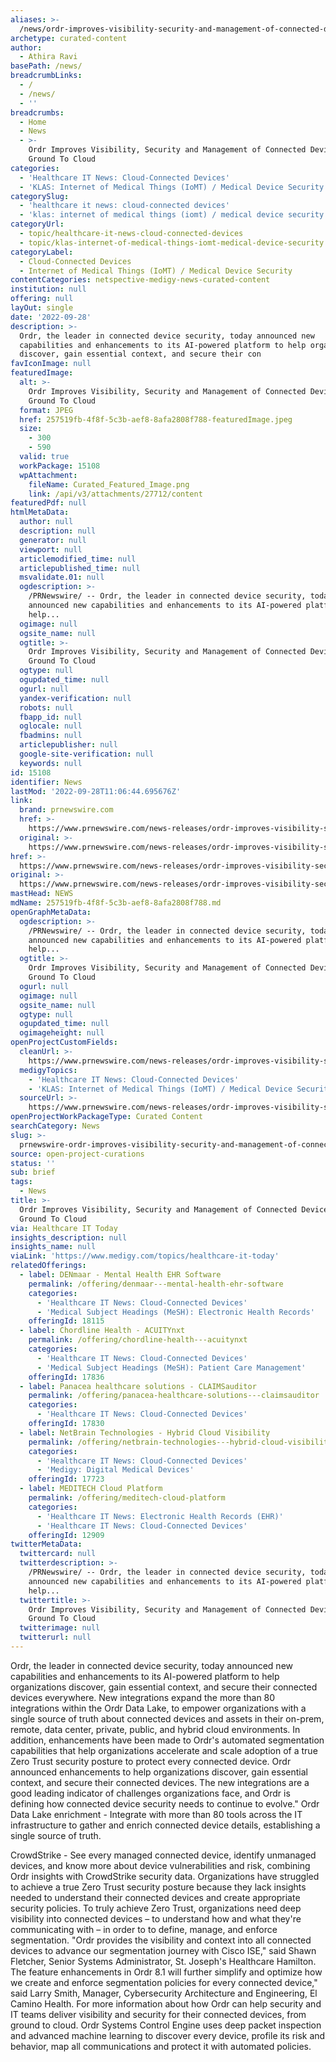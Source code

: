 ```yaml
---
aliases: >-
  /news/ordr-improves-visibility-security-and-management-of-connected-devices-from-ground-to-cloud
archetype: curated-content
author:
  - Athira Ravi
basePath: /news/
breadcrumbLinks:
  - /
  - /news/
  - ''
breadcrumbs:
  - Home
  - News
  - >-
    Ordr Improves Visibility, Security and Management of Connected Devices From
    Ground To Cloud
categories:
  - 'Healthcare IT News: Cloud-Connected Devices'
  - 'KLAS: Internet of Medical Things (IoMT) / Medical Device Security'
categorySlug:
  - 'healthcare it news: cloud-connected devices'
  - 'klas: internet of medical things (iomt) / medical device security'
categoryUrl:
  - topic/healthcare-it-news-cloud-connected-devices
  - topic/klas-internet-of-medical-things-iomt-medical-device-security
categoryLabel:
  - Cloud-Connected Devices
  - Internet of Medical Things (IoMT) / Medical Device Security
contentCategories: netspective-medigy-news-curated-content
institution: null
offering: null
layOut: single
date: '2022-09-28'
description: >-
  Ordr, the leader in connected device security, today announced new
  capabilities and enhancements to its AI-powered platform to help organizations
  discover, gain essential context, and secure their con
favIconImage: null
featuredImage:
  alt: >-
    Ordr Improves Visibility, Security and Management of Connected Devices From
    Ground To Cloud
  format: JPEG
  href: 257519fb-4f8f-5c3b-aef8-8afa2808f788-featuredImage.jpeg
  size:
    - 300
    - 590
  valid: true
  workPackage: 15108
  wpAttachment:
    fileName: Curated_Featured_Image.png
    link: /api/v3/attachments/27712/content
featuredPdf: null
htmlMetaData:
  author: null
  description: null
  generator: null
  viewport: null
  articlemodified_time: null
  articlepublished_time: null
  msvalidate.01: null
  ogdescription: >-
    /PRNewswire/ -- Ordr, the leader in connected device security, today
    announced new capabilities and enhancements to its AI-powered platform to
    help...
  ogimage: null
  ogsite_name: null
  ogtitle: >-
    Ordr Improves Visibility, Security and Management of Connected Devices From
    Ground To Cloud
  ogtype: null
  ogupdated_time: null
  ogurl: null
  yandex-verification: null
  robots: null
  fbapp_id: null
  oglocale: null
  fbadmins: null
  articlepublisher: null
  google-site-verification: null
  keywords: null
id: 15108
identifier: News
lastMod: '2022-09-28T11:06:44.695676Z'
link:
  brand: prnewswire.com
  href: >-
    https://www.prnewswire.com/news-releases/ordr-improves-visibility-security-and-management-of-connected-devices-from-ground-to-cloud-301629304.html
  original: >-
    https://www.prnewswire.com/news-releases/ordr-improves-visibility-security-and-management-of-connected-devices-from-ground-to-cloud-301629304.html
href: >-
  https://www.prnewswire.com/news-releases/ordr-improves-visibility-security-and-management-of-connected-devices-from-ground-to-cloud-301629304.html
original: >-
  https://www.prnewswire.com/news-releases/ordr-improves-visibility-security-and-management-of-connected-devices-from-ground-to-cloud-301629304.html
mastHead: NEWS
mdName: 257519fb-4f8f-5c3b-aef8-8afa2808f788.md
openGraphMetaData:
  ogdescription: >-
    /PRNewswire/ -- Ordr, the leader in connected device security, today
    announced new capabilities and enhancements to its AI-powered platform to
    help...
  ogtitle: >-
    Ordr Improves Visibility, Security and Management of Connected Devices From
    Ground To Cloud
  ogurl: null
  ogimage: null
  ogsite_name: null
  ogtype: null
  ogupdated_time: null
  ogimageheight: null
openProjectCustomFields:
  cleanUrl: >-
    https://www.prnewswire.com/news-releases/ordr-improves-visibility-security-and-management-of-connected-devices-from-ground-to-cloud-301629304.html
  medigyTopics:
    - 'Healthcare IT News: Cloud-Connected Devices'
    - 'KLAS: Internet of Medical Things (IoMT) / Medical Device Security'
  sourceUrl: >-
    https://www.prnewswire.com/news-releases/ordr-improves-visibility-security-and-management-of-connected-devices-from-ground-to-cloud-301629304.html
openProjectWorkPackageType: Curated Content
searchCategory: News
slug: >-
  prnewswire-ordr-improves-visibility-security-and-management-of-connected-devices-from-ground-to-cloud
source: open-project-curations
status: ''
sub: brief
tags:
  - News
title: >-
  Ordr Improves Visibility, Security and Management of Connected Devices From
  Ground To Cloud
via: Healthcare IT Today
insights_description: null
insights_name: null
viaLink: 'https://www.medigy.com/topics/healthcare-it-today'
relatedOfferings:
  - label: DENmaar - Mental Health EHR Software
    permalink: /offering/denmaar---mental-health-ehr-software
    categories:
      - 'Healthcare IT News: Cloud-Connected Devices'
      - 'Medical Subject Headings (MeSH): Electronic Health Records'
    offeringId: 18115
  - label: Chordline Health - ACUITYnxt
    permalink: /offering/chordline-health---acuitynxt
    categories:
      - 'Healthcare IT News: Cloud-Connected Devices'
      - 'Medical Subject Headings (MeSH): Patient Care Management'
    offeringId: 17836
  - label: Panacea healthcare solutions - CLAIMSauditor
    permalink: /offering/panacea-healthcare-solutions---claimsauditor
    categories:
      - 'Healthcare IT News: Cloud-Connected Devices'
    offeringId: 17830
  - label: NetBrain Technologies - Hybrid Cloud Visibility
    permalink: /offering/netbrain-technologies---hybrid-cloud-visibility
    categories:
      - 'Healthcare IT News: Cloud-Connected Devices'
      - 'Medigy: Digital Medical Devices'
    offeringId: 17723
  - label: MEDITECH Cloud Platform
    permalink: /offering/meditech-cloud-platform
    categories:
      - 'Healthcare IT News: Electronic Health Records (EHR)'
      - 'Healthcare IT News: Cloud-Connected Devices'
    offeringId: 12909
twitterMetaData:
  twittercard: null
  twitterdescription: >-
    /PRNewswire/ -- Ordr, the leader in connected device security, today
    announced new capabilities and enhancements to its AI-powered platform to
    help...
  twittertitle: >-
    Ordr Improves Visibility, Security and Management of Connected Devices From
    Ground To Cloud
  twitterimage: null
  twitterurl: null
---
```

<p>Ordr, the leader in connected device security, today announced new capabilities and enhancements to its AI-powered platform to help organizations discover, gain essential context, and secure their connected devices everywhere.
New integrations expand the more than 80 integrations within the Ordr Data Lake, to empower organizations with a single source of truth about connected devices and assets in their on-prem, remote, data center, private, public, and hybrid cloud environments.
In addition, enhancements have been made to Ordr's automated segmentation capabilities that help organizations accelerate and scale adoption of a true Zero Trust security posture to protect every connected device.
Ordr announced enhancements to help organizations discover, gain essential context, and secure their connected devices.
The new integrations are a good leading indicator of challenges organizations face, and Ordr is defining how connected device security needs to continue to evolve."
Ordr Data Lake enrichment - Integrate with more than 80 tools across the IT infrastructure to gather and enrich connected device details, establishing a single source of truth.</p><p>CrowdStrike - See every managed connected device, identify unmanaged devices, and know more about device vulnerabilities and risk, combining Ordr insights with CrowdStrike security data.
Organizations have struggled to achieve a true Zero Trust security posture because they lack insights needed to understand their connected devices and create appropriate security policies.
To truly achieve Zero Trust, organizations need deep visibility into connected devices – to understand how and what they're communicating with – in order to to define, manage, and enforce segmentation.
"Ordr provides the visibility and context into all connected devices to advance our segmentation journey with Cisco ISE," said Shawn Fletcher, Senior Systems Administrator, St. Joseph's Healthcare Hamilton.
The feature enhancements in Ordr 8.1 will further simplify and optimize how we create and enforce segmentation policies for every connected device," said Larry Smith, Manager, Cybersecurity Architecture and Engineering, El Camino Health.
For more information about how Ordr can help security and IT teams deliver visibility and security for their connected devices, from ground to cloud.
Ordr Systems Control Engine uses deep packet inspection and advanced machine learning to discover every device, profile its risk and behavior, map all communications and protect it with automated policies.</p>